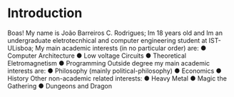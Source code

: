 # Introduction

Boas!
My name is João Barreiros C. Rodrigues; 
Im 18 years old and Im an undergraduate eletrotecnhical and computer engineering student at IST-ULisboa;
My main academic interests (in no particular order) are:
  ● Computer Architecture
  ● Low voltage Circuits
  ● Theoretical Eletromagnetism
  ● Programming
Outside degree my main academic interests are:
   ● Philosophy (mainly political-philosophy)
   ● Economics
   ● History
Other non-academic related interests:
   ● Heavy Metal
   ● Magic the Gathering
   ● Dungeons and Dragon

  

